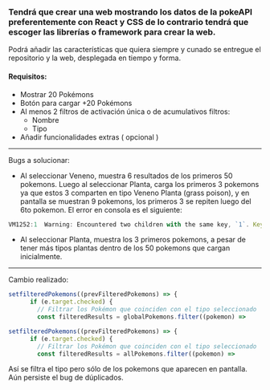 ### Tendrá que crear una web mostrando los datos de la pokeAPI preferentemente con React y CSS de lo contrario tendrá que escoger las librerías o framework para crear la web.

Podrá añadir las características que quiera siempre y cunado se entregue el repositorio y la web, desplegada en tiempo y forma.

#### Requisitos:

- Mostrar 20 Pokémons
- Botón para cargar +20 Pokémons
- Al menos 2 filtros de activación única o de acumulativos filtros:
  - Nombre
  - Tipo
- Añadir funcionalidades extras ( opcional )

---

Bugs a solucionar:

- Al seleccionar Veneno, muestra 6 resultados de los primeros 50 pokemons. Luego al seleccionar Planta, carga los primeros 3 pokemons ya que estos 3 comparten en tipo Veneno Planta (grass poison), y en pantalla se muestran 9 pokemons, los primeros 3 se repiten luego del 6to pokemon. El error en consola es el siguiente:

```js
VM1252:1  Warning: Encountered two children with the same key, `1`. Keys should be unique so that components maintain their identity across updates. Non-unique keys may cause children to be duplicated and/or omitted — the behavior is unsupported and could change in a future version.
```

- Al seleccionar Planta, muestra los 3 primeros pokemons, a pesar de tener más tipos plantas dentro de los 50 pokemons que cargan inicialmente.

---

Cambio realizado:

```js
setfilteredPokemons((prevFilteredPokemons) => {
      if (e.target.checked) {
        // Filtrar los Pokémon que coinciden con el tipo seleccionado
        const filteredResults = globalPokemons.filter((pokemon) =>

setfilteredPokemons((prevFilteredPokemons) => {
      if (e.target.checked) {
        // Filtrar los Pokémon que coinciden con el tipo seleccionado
        const filteredResults = allPokemons.filter((pokemon) =>
```

Así se filtra el tipo pero sólo de los pokemons que aparecen en pantalla. Aún persiste el bug de dúplicados.
